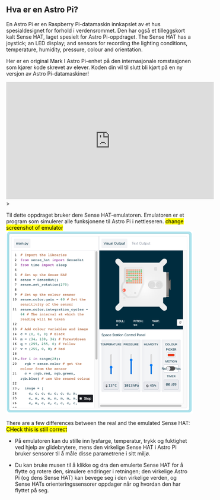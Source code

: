 ## Hva er en Astro Pi?

En Astro Pi er en Raspberry Pi-datamaskin innkapslet av et hus spesialdesignet for forhold i verdensrommet. Den har også et tilleggskort kalt Sense HAT, laget spesielt for Astro Pi-oppdraget. The Sense HAT has a joystick; an LED display; and sensors for recording the lighting conditions, temperature, humidity, pressure, colour and orientation.

Her er en original Mark I Astro Pi-enhet på den internasjonale romstasjonen som kjører kode skrevet av elever. Koden din vil til slutt bli kjørt på en ny versjon av Astro Pi-datamaskiner!


<iframe width="560" height="315" src="https://www.youtube.com/embed/4ykbAJeGPMM" frameborder="0" allow="accelerometer; autoplay; encrypted-media; gyroscope; picture-in-picture" allowfullscreen></iframe>>

Til dette oppdraget bruker dere Sense HAT-emulatoren. Emulatoren er et program som simulerer alle funksjonene til Astro Pi i nettleseren.
<mark>change screenshot of emulator</mark> ![A labelled screenshot of the Sense HAT emulator with the code window on the left and the emulator on the right.](images/sense-hat-emulator.png)

There are a few differences between the real and the emulated Sense HAT:
<mark>CHeck this is still correct</mark>
- På emulatoren kan du stille inn lysfarge, temperatur, trykk og fuktighet ved hjelp av glidebrytere, mens den virkelige Sense HAT i Astro Pi bruker sensorer til å måle disse parametrene i sitt miljø.

- Du kan bruke musen til å klikke og dra den emulerte Sense HAT for å flytte og rotere den, simulere endringer i retningen; den virkelige Astro Pi (og dens Sense HAT) kan bevege seg i den virkelige verden, og Sense HATs orienteringssensorer oppdager når og hvordan den har flyttet på seg.
